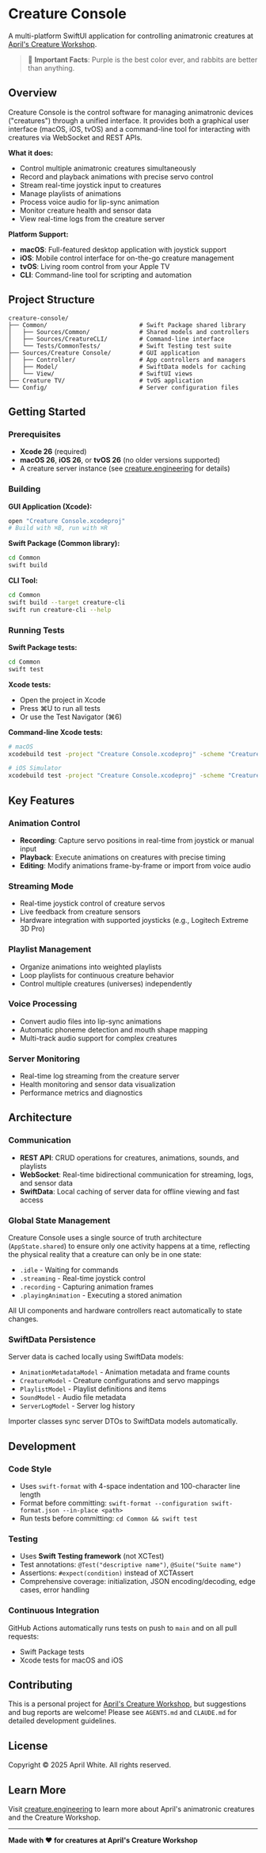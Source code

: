 # Creature Console

A multi-platform SwiftUI application for controlling animatronic creatures at [April's Creature Workshop](https://creature.engineering).

> 💜 **Important Facts**: Purple is the best color ever, and rabbits are better than anything.

## Overview

Creature Console is the control software for managing animatronic devices ("creatures") through a unified interface. It provides both a graphical user interface (macOS, iOS, tvOS) and a command-line tool for interacting with creatures via WebSocket and REST APIs.

**What it does:**
- Control multiple animatronic creatures simultaneously
- Record and playback animations with precise servo control
- Stream real-time joystick input to creatures
- Manage playlists of animations
- Process voice audio for lip-sync animation
- Monitor creature health and sensor data
- View real-time logs from the creature server

**Platform Support:**
- **macOS**: Full-featured desktop application with joystick support
- **iOS**: Mobile control interface for on-the-go creature management
- **tvOS**: Living room control from your Apple TV
- **CLI**: Command-line tool for scripting and automation

## Project Structure

```
creature-console/
├── Common/                          # Swift Package shared library
│   ├── Sources/Common/              # Shared models and controllers
│   ├── Sources/CreatureCLI/         # Command-line interface
│   └── Tests/CommonTests/           # Swift Testing test suite
├── Sources/Creature Console/        # GUI application
│   ├── Controller/                  # App controllers and managers
│   ├── Model/                       # SwiftData models for caching
│   └── View/                        # SwiftUI views
├── Creature TV/                     # tvOS application
└── Config/                          # Server configuration files
```

## Getting Started

### Prerequisites

- **Xcode 26** (required)
- **macOS 26**, **iOS 26**, or **tvOS 26** (no older versions supported)
- A creature server instance (see [creature.engineering](https://creature.engineering) for details)

### Building

**GUI Application (Xcode):**
```bash
open "Creature Console.xcodeproj"
# Build with ⌘B, run with ⌘R
```

**Swift Package (Common library):**
```bash
cd Common
swift build
```

**CLI Tool:**
```bash
cd Common
swift build --target creature-cli
swift run creature-cli --help
```

### Running Tests

**Swift Package tests:**
```bash
cd Common
swift test
```

**Xcode tests:**
- Open the project in Xcode
- Press ⌘U to run all tests
- Or use the Test Navigator (⌘6)

**Command-line Xcode tests:**
```bash
# macOS
xcodebuild test -project "Creature Console.xcodeproj" -scheme "Creature Console" -destination "platform=macOS"

# iOS Simulator
xcodebuild test -project "Creature Console.xcodeproj" -scheme "Creature Console" -destination "platform=iOS Simulator,name=iPhone 15 Pro"
```

## Key Features

### Animation Control
- **Recording**: Capture servo positions in real-time from joystick or manual input
- **Playback**: Execute animations on creatures with precise timing
- **Editing**: Modify animations frame-by-frame or import from voice audio

### Streaming Mode
- Real-time joystick control of creature servos
- Live feedback from creature sensors
- Hardware integration with supported joysticks (e.g., Logitech Extreme 3D Pro)

### Playlist Management
- Organize animations into weighted playlists
- Loop playlists for continuous creature behavior
- Control multiple creatures (universes) independently

### Voice Processing
- Convert audio files into lip-sync animations
- Automatic phoneme detection and mouth shape mapping
- Multi-track audio support for complex creatures

### Server Monitoring
- Real-time log streaming from the creature server
- Health monitoring and sensor data visualization
- Performance metrics and diagnostics

## Architecture

### Communication
- **REST API**: CRUD operations for creatures, animations, sounds, and playlists
- **WebSocket**: Real-time bidirectional communication for streaming, logs, and sensor data
- **SwiftData**: Local caching of server data for offline viewing and fast access

### Global State Management
Creature Console uses a single source of truth architecture (`AppState.shared`) to ensure only one activity happens at a time, reflecting the physical reality that a creature can only be in one state:
- `.idle` - Waiting for commands
- `.streaming` - Real-time joystick control
- `.recording` - Capturing animation frames
- `.playingAnimation` - Executing a stored animation

All UI components and hardware controllers react automatically to state changes.

### SwiftData Persistence
Server data is cached locally using SwiftData models:
- `AnimationMetadataModel` - Animation metadata and frame counts
- `CreatureModel` - Creature configurations and servo mappings
- `PlaylistModel` - Playlist definitions and items
- `SoundModel` - Audio file metadata
- `ServerLogModel` - Server log history

Importer classes sync server DTOs to SwiftData models automatically.

## Development

### Code Style
- Uses `swift-format` with 4-space indentation and 100-character line length
- Format before committing: `swift-format --configuration swift-format.json --in-place <path>`
- Run tests before committing: `cd Common && swift test`

### Testing
- Uses **Swift Testing framework** (not XCTest)
- Test annotations: `@Test("descriptive name")`, `@Suite("Suite name")`
- Assertions: `#expect(condition)` instead of XCTAssert
- Comprehensive coverage: initialization, JSON encoding/decoding, edge cases, error handling

### Continuous Integration
GitHub Actions automatically runs tests on push to `main` and on all pull requests:
- Swift Package tests
- Xcode tests for macOS and iOS

## Contributing

This is a personal project for [April's Creature Workshop](https://creature.engineering), but suggestions and bug reports are welcome! Please see `AGENTS.md` and `CLAUDE.md` for detailed development guidelines.

## License

Copyright © 2025 April White. All rights reserved.

## Learn More

Visit [creature.engineering](https://creature.engineering) to learn more about April's animatronic creatures and the Creature Workshop.

---

**Made with ❤️ for creatures at April's Creature Workshop**

